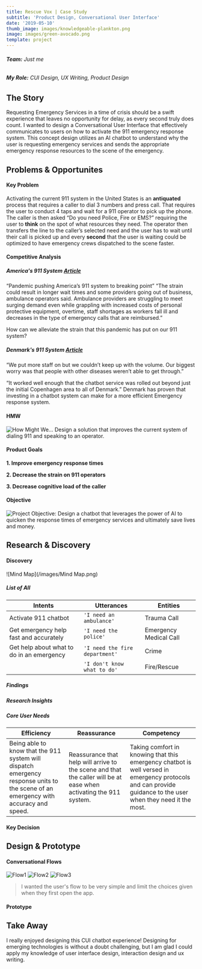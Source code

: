 ```yaml
---
title: Rescue Vox | Case Study
subtitle: 'Product Design, Conversational User Interface'
date: '2019-05-10'
thumb_image: images/knowledgeable-plankton.png
image: images/green-avocado.png
template: project
---
```

###### **Team:** Just me
###### **My Role:** CUI Design, UX Writing, Product Design

## The Story
Requesting Emergency Services in a time of crisis should be a swift experience that leaves no opportunity for delay, as every second truly does count. I wanted to design a Conversational User Interface that effectively communicates to users on how to activate the 911 emergency response system. This concept design utilizes an AI chatbot to understand why the user is requesting emergency services and sends the appropriate emergency response resources to the scene of the emergency.

## Problems & Opportunites
#### Key Problem

Activating the current 911 system in the United States is an **antiquated** process that requires a caller to dial 3 numbers and press call. That requires the user to conduct 4 taps and wait for a 911 operator to pick up the phone. The caller is then asked “Do you need Police, Fire or EMS?” requiring the user to **think** on the spot of what resources they need. The operator then transfers the line to the caller’s selected need and the user has to wait until their call is picked up and every **second** that the user is waiting could be optimized to have emergency crews dispatched to the scene faster.

#### Competitive Analysis
##### America's 911 System [Article](https://www.seattletimes.com/nation-world/nation/pandemic-pushing-americas-911-system-to-breaking-point-ambulance-operators-say/)
“Pandemic pushing America’s 911 system to breaking point”
“The strain could result in longer wait times and some providers going out of business, ambulance operators said. Ambulance providers are struggling to meet surging demand even while grappling with increased costs of personal protective equipment, overtime, staff shortages as workers fall ill and decreases in the type of emergency calls that are reimbursed.” 

How can we alleviate the strain that this pandemic has put on our 911 system?


##### Denmark's 911 System [Article](https://sifted.eu/articles/coronafiles-chatbots-helplines/)
“We put more staff on but we couldn’t keep up with the volume. Our biggest worry was that people with other diseases weren’t able to get through.”

“It worked well enough that the chatbot service was rolled out beyond just the initial Copenhagen area to all of Denmark.”
Denmark has proven that investing in a chatbot system can make for a more efficient Emergency response system.




#### HMW
![How Might We... Design a solution that improves the current system of dialing 911 and speaking to an operator.](/images/HMW.png)

#### Product Goals
**1. Improve emergency response times**

**2. Decrease the strain on 911 operators**

**3. Decrease cognitive load of the caller**

#### Objective

![Project Objective: Design a chatbot that leverages the power of AI to quicken the response times of emergency services and ultimately save lives and money.](/images/ProjectObjective.png)

## Research & Discovery
#### Discovery
![Mind Map](/images/Mind Map.png)
##### List of All
|Intents                |Utterances                          |Entities                         |
|----------------|-------------------------------|-----------------------------|
|Activate 911 chatbot | `'I need an ambulance'`  | Trauma Call
Get emergency help fast and accurately|`'I need the police'`            |Emergency Medical Call            |
|Get help about what to do in an emergency           |`'I need the fire department'`             |Crime            |
|          |`'I don't know what to do'` |Fire/Rescue|

##### Findings

##### Research Insights

##### Core User Needs
|Efficiency                |Reassurance                          |Competency                         |
|----------------|-------------------------------|-----------------------------|
|Being able to know that the 911 system will dispatch emergency response units to the scene of an emergency with accuracy and speed. | Reassurance that help will arrive to the scene and that the caller will be at ease when activating the 911 system. | Taking comfort in knowing that this emergency chatbot is well versed in emergency protocols and can provide guidance to the user when they need it the most.

#### Key Decision


## Design & Prototype


#### Conversational Flows
![Flow1](/images/YES-BREATHING.png)
![Flow2](/images/NOT-BREATHING.png)
![Flow3](/images/Mistake-.png)

>I wanted the user's flow to be very simple and limit the choices given when they first open the app. 


#### Prototype


## Take Away
I really enjoyed designing this CUI chatbot experience! Designing for emerging technologies is without a doubt challenging, but I am glad I could apply my knowledge of user interface design, interaction design and ux writing.